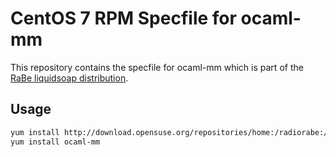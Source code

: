 # CentOS 7 RPM Specfile for ocaml-mm

This repository contains the specfile for ocaml-mm which is part of the [RaBe liquidsoap distribution](https://build.opensuse.org/project/show/home:radiorabe:liquidsoap).

## Usage

```bash
yum install http://download.opensuse.org/repositories/home:/radiorabe:/liquidsoap/CentOS_7/home:radiorabe:liquidsoap.repo
yum install ocaml-mm
```
